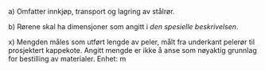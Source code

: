 a) Omfatter innkjøp, transport og lagring av stålrør.

b) Rørene skal ha dimensjoner som angitt i *den spesielle beskrivelsen*.

x) Mengden måles som utført lengde av peler, målt fra underkant pelerør til prosjektert kappekote. Angitt mengde er ikke å anse som nøyaktig grunnlag for bestilling av materialer. Enhet: m

